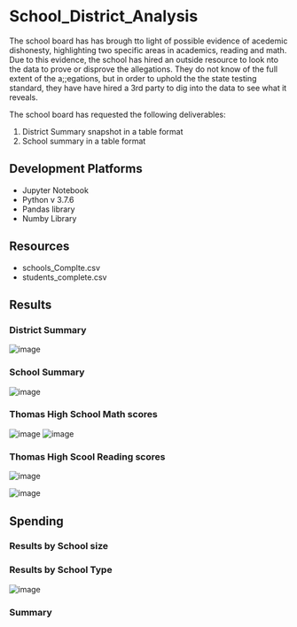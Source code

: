# School_District_Analysis
The school board has has brough tto light of possible evidence of acedemic dishonesty, highlighting two specific areas in academics, reading and math. Due to this evidence, the school has hired an outside resource to look nto the data to prove or disprove the allegations.  They do not know of the full extent of the a;;egations, but in order to uphold the the state testing standard, they have have hired a 3rd party to dig into the data to see what it reveals.

The school board has requested the following deliverables:
1. District Summary snapshot in a table format
2. School summary in a table format


## Development Platforms

 - Jupyter Notebook
 - Python v 3.7.6
 - Pandas library
 - Numby Library

## Resources
 - schools_Complte.csv
 - students_complete.csv

## Results



### District Summary

![image](https://user-images.githubusercontent.com/94253815/146627702-6e947c5d-023f-459f-8cdd-75e820fab993.png)


### School Summary

![image](https://user-images.githubusercontent.com/94253815/146627726-d0e3c462-44a1-419b-9f15-fc1b7ffbc249.png)


### Thomas High School Math scores

![image](https://user-images.githubusercontent.com/94253815/146628529-ee026620-154c-406d-9f06-5ce9f4ed2fc8.png)
![image](https://user-images.githubusercontent.com/94253815/146685694-7e0e8c43-03cc-4ae3-88c7-ec92e37351b0.png)


### Thomas High Scool Reading scores

![image](https://user-images.githubusercontent.com/94253815/146628530-962123cd-a561-4264-a2b1-7445ee3b2da8.png)

![image](https://user-images.githubusercontent.com/94253815/146685740-d336a368-04f6-42fa-a86c-9c9824d8bd4f.png)


## Spending


### Results by School size




### Results by School Type

![image](https://user-images.githubusercontent.com/94253815/146628707-b84e640b-5579-4c09-9b05-0a0abeab71fe.png)


### Summary
